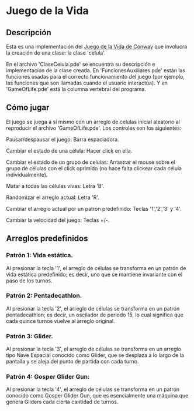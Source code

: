# Juego de la Vida

## Descripción

Esta es una implementación del [Juego de la Vida de Conway](https://en.wikipedia.org/wiki/Conway%27s_Game_of_Life) que involucra la creación
de una clase: la clase 'celula'.

En el archivo 'ClaseCelula.pde' se encuentra su descripción e implementación de la clase creada. En
'FuncionesAuxiliares.pde' están las funciones usadas para el correcto funcionamiento del juego (por ejemplo,
las funciones que son llamadas cuando el usuario interactúa). Y en 'GameOfLife.pde' está la columna
vertebral del programa.

## Cómo jugar

El juego se juega a sí mismo con un arreglo de celulas inicial aleatorio al reproducir el archivo 'GameOfLife.pde'. Los controles
son los siguientes:

Pausar/despausar el juego: Barra espaciadora.

Cambiar el estado de una célula: Hacer click en ella.

Cambiar el estado de un grupo de celulas: Arrastrar el mouse sobre el grupo de células con el click oprimido (no hace falta 
clickear cada célula individualmente). 

Matar a todas las células vivas: Letra 'B'.

Randomizar el arreglo actual: Letra 'R'.

Cambiar el arreglo actual por un patrón predefinido: Teclas '1','2','3' y '4'.

Cambiar la velocidad del juego: Teclas +/-.

## Arreglos predefinidos

### Patrón 1: Vida estática.

Al presionar la tecla '1', el arreglo de células se transforma en un patrón de vida estática predefinido; es decir, uno que se 
mantiene invariante con el paso de los turnos.

### Patrón 2: Pentadecathlon.

Al presionar la tecla '2', el arreglo de células se transforma en un patrón pentadecathlon; es decir, un oscilador de periodo 15, 
lo cual significa que cada quince turnos vuelve al arreglo original.

### Patrón 3: Glider.

Al presionar la tecla '3', el arreglo de células se transforma en un arreglo tipo Nave Espacial conocido como Glider, que se
desplaza a lo largo de la pantalla y se aleja del punto de partida con cada turno.

### Patrón 4: Gosper Glider Gun:

Al presionar la tecla '4', el arreglo de células se transforma en un patrón conocido como Gosper Glider Gun, que es esencialmente
una máquina que genera Gliders cada cierta cantidad de turnos.


